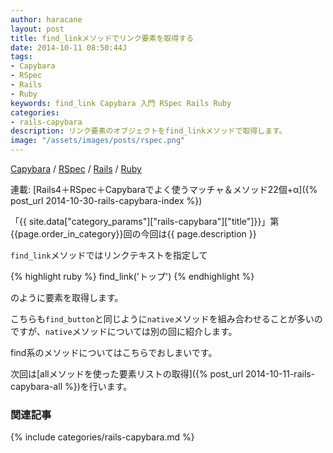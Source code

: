 ```yaml
---
author: haracane
layout: post
title: find_linkメソッドでリンク要素を取得する
date: 2014-10-11 08:50:44J
tags:
- Capybara
- RSpec
- Rails
- Ruby
keywords: find_link Capybara 入門 RSpec Rails Ruby
categories:
- rails-capybara
description: リンク要素のオブジェクトをfind_linkメソッドで取得します。
image: "/assets/images/posts/rspec.png"
---
```

<!-- tag_links -->
[Capybara](/tags/capybara/) / [RSpec](/tags/rspec/) / [Rails](/tags/rails/) / [Ruby](/tags/ruby/)

<!-- category_links -->
連載: [Rails4＋RSpec＋Capybaraでよく使うマッチャ＆メソッド22個+α]({% post_url 2014-10-30-rails-capybara-index %})

<!-- content -->
「{{ site.data["category_params"]["rails-capybara"]["title"]}}」第{{page.order_in_category}}回の今回は{{ page.description }}

`find_link`メソッドではリンクテキストを指定して

{% highlight ruby %}
find_link('トップ')
{% endhighlight %}

のように要素を取得します。

こちらも`find_button`と同じように`native`メソッドを組み合わせることが多いのですが、`native`メソッドについては別の回に紹介します。

find系のメソッドについてはこちらでおしまいです。

次回は[allメソッドを使った要素リストの取得]({% post_url 2014-10-11-rails-capybara-all %})を行います。

<!-- category_siblings -->
### 関連記事

{% include categories/rails-capybara.md %}
